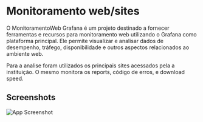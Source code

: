 
# Monitoramento web/sites 


O MonitoramentoWeb Grafana é um projeto destinado a fornecer ferramentas e recursos para monitoramento web utilizando o Grafana como plataforma principal. Ele permite visualizar e analisar dados de desempenho, tráfego, disponibilidade e outros aspectos relacionados ao ambiente web. 

Para a analise foram utilizados os principais sites acessados pela a instituição. O mesmo monitora os reports, código de erros, e download speed. 


## Screenshots

![App Screenshot](https://via.placeholder.com/468x300?text=App+Screenshot+Here)

